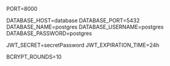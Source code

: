 PORT=8000

DATABASE_HOST=database
DATABASE_PORT=5432
DATABASE_NAME=postgres
DATABASE_USERNAME=postgres
DATABASE_PASSWORD=postgres

JWT_SECRET=secretPassword
JWT_EXPIRATION_TIME=24h

BCRYPT_ROUNDS=10
